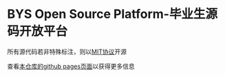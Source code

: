 # BYS Open Source Platform-毕业生源码开放平台

所有源代码若非特殊标注，则以[MIT协议](./LICENSE)开源

查看[本仓库的github pages页面](https://azkbbys.github.io/bysosp "点我")以获得更多信息
